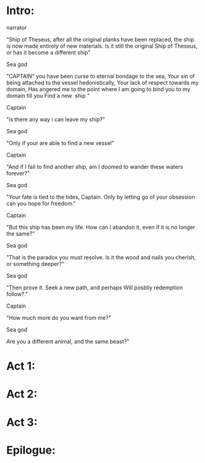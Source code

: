 # Intro:
narrator

"Ship of Theseus, after all the original planks have been replaced, the ship is now made entirely of new materials. Is it still the original Ship of Theseus, or has it become a different ship"

  

Sea god

"CAPTAIN" you have been curse to eternal bondage to the sea, Your sin of being attached to the vessel hedonistically, Your lack of respect towards my domain, Has angered me to the point where I am going to bind you to my domain till you Find a new  ship "

  

Captain

"is there any way i can leave my ship?"

  

Sea god

"Only if your are able to find a new vessel"

  

Captain

"And if I fail to find another ship, am I doomed to wander these waters forever?"

  

Sea god

"Your fate is tied to the tides, Captain. Only by letting go of your obsession can you hope for freedom."

  

Captain

"But this ship has been my life. How can I abandon it, even if it is no longer the same?"

  

Sea god

"That is the paradox you must resolve. Is it the wood and nails you cherish, or something deeper?"

  

Sea god

"Then prove it. Seek a new path, and perhaps Will posbliy redemption follow?."

  

Captain

"How much more do you want from me?"

Sea god 

Are you a different animal, and the same beast?"

# Act 1:

# Act 2:

# Act 3:

# Epilogue:
